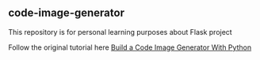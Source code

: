 ## code-image-generator

This repository is for personal learning purposes about Flask project

Follow the original tutorial here [Build a Code Image Generator With Python](https://realpython.com/python-code-image-generator/)
